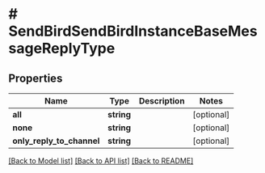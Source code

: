 # # SendBirdSendBirdInstanceBaseMessageReplyType

## Properties

Name | Type | Description | Notes
------------ | ------------- | ------------- | -------------
**all** | **string** |  | [optional]
**none** | **string** |  | [optional]
**only_reply_to_channel** | **string** |  | [optional]

[[Back to Model list]](../../README.md#models) [[Back to API list]](../../README.md#endpoints) [[Back to README]](../../README.md)
